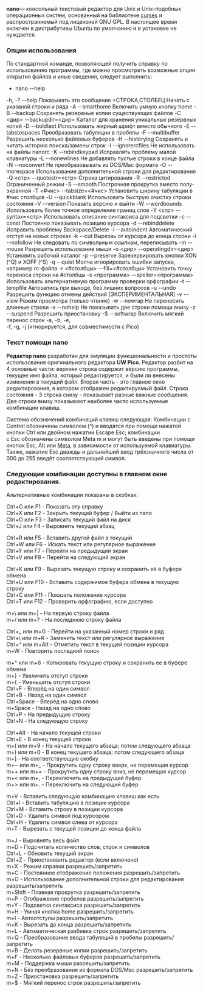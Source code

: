 **nano**— консольный текстовый редактор для Unix и Unix-подобных операционных систем, основанный на библиотеке [curses](http://ru.wikipedia.org/wiki/Curses "http://ru.wikipedia.org/wiki/Curses") и распространяемый под лицензией GNU GPL. В настоящее время включен в дистрибутивы Ubuntu по умолчанию и в установке не нуждается.

### Опции использования

По стандартной команде, позволяющей получить справку по использованию программы, где можно просмотреть возможные опции открытия файлов и иные сведения, следует выполнить:

- nano --help

 -h, -?		--help			Показывать это сообщение
 +СТРОКА,СТОЛБЕЦ				Начать с указаной строки и ряда
 -A		--smarthome		Включить умную кнопку home
 -B		--backup		Сохранять резервные копии существующих файлов
 -C <дир>	--backupdir=<дир>	Каталог для хранения уникальных резервных копий
 -D		--boldtext		Использовать жирный шрифт вместо обычного
 -E		--tabstospaces		Преобразовать табуляции в пробелы
 -F		--multibuffer		Разрешить несколько файловых буферов
 -H		--historylog		Сохранять и читать историю поиска/замены строк
 -I		--ignorercfiles		Не использовать на файлы nanorc
 -K		--rebindkeypad		Исправлять проблему малой клавиатуры
 -L		--nonewlines		Не добавлять пустые строки в конце файла
 -N		--noconvert		Не преобразовывать из DOS/Mac формата
 -O		--morespace		Использование дополнительной строки для редактирования
 -Q <стр>	--quotestr=<стр>	Строка цитирования
 -R		--restricted		Ограниченный режим
 -S		--smooth		Построчная прокрутка вместо полу-экранной
 -T <#чис>	--tabsize=<#чис>	Установить ширину табуляции в #чис столбцов
 -U		--quickblank		Использовать быструю очистку строки состояния
 -V		--version		Показать версию и выйти
 -W		--wordbounds		Использовать более точное определение границ слов
 -Y <стр>	--syntax=<стр>		Использовать описание синтаксиса для подсветки
 -c		--const			Постоянно показывать позицию курсора
 -d		--rebinddelete		Исправить проблему Backspace/Delete
 -i		--autoindent		Автоматический отступ на новых строках
 -k		--cut			Вырезаь от курсора до конца строки
 -l		--nofollow		Не следовать по символьным ссылкам, переписывать
 -m		--mouse			Разрешить использование мыши
 -o <дир>	--operatingdir=<дир>	Установить рабочий каталог
 -p		--preserve		Зарезервировать кнопки XON (^Q) и XOFF (^S)
 -q		--quiet			Молча игнорировать ошибки запуска, например rc-файла
 -r <#столбцы>	--fill=<#столбцы>	Установить точку переноса строки на #столбцы
 -s <программа>	--speller=<программа>	Использовать альтернативную программу проверки орфографии
 -t		--tempfile		Автозапись при выходе, без лишних вопросов
 -u		--undo			Разрешить функцию отмены действий [ЭКСПЕРИМЕНТАЛЬНАЯ]
 -v		--view			Режим просмотра (только чтение)
 -w		--nowrap		Не переносить длинные строки
 -x		--nohelp		Не показывать две строки помощи внизу
 -z		--suspend		Разрешить приостановку
 -$		--softwrap		Включить мягкий перенос строк
 -a, -b, -e,				
 -f, -g, -j				(игнорируется, для совместимости с Pico)

### Текст помощи nano

**Редактор nano** разработан для эмуляции функциональности и простоты использования оригинального редактора **UW Pico**. Редактор разбит на 4 основные части: верхняя строка содержит версию программы, текущее имя файла, который редактируется, и были ли внесены изменения в текущий файл. Вторая часть - это главное окно редактирования, в котором отображен редактируемый файл. Строка состояния - 3 строка снизу - показывает разные важные сообщения. Две строки внизу показывают наиболее часто используемые комбинации клавиш.

Система обозначений комбинаций клавиш следующая: Комбинации с Control обозначены символом (^) и вводятся при помощи нажатой кнопки Ctrl или двойном нажатии Escape Esc; комбинации с Esc обозначены символом Meta m и могут быть введены при помощи кнопок Esc, Alt или [Meta](https://help.ubuntu.ru/wiki/meta "wiki:meta"), в зависимости от используемой клавиатуры. Также, нажатие Esc дважды и дальнейший ввод трёхзначного числа от 000 до 255 введёт соответствующий символ.  

### Следующие комбинации доступны в главном окне редактирования. 

Альтернативные комбинации показаны в скобках:  

Ctrl+G или F1 - Показать эту справку  
Ctrl+X или F2 - Закрыть текущий буфер / Выйти из nano  
Ctrl+O или F3 - Записать текущий файл на диск  
Ctrl+J или F4 - Выровнять текущий абзац  

Ctrl+R или F5 - Вставить другой файл в текущий  
Ctrl+W или F6 - Искать текст или регулярное выражение  
Ctrl+Y или F7 - Перейти на предыдущий экран  
Ctrl+V или F8 - Перейти на следующий экран  

Ctrl+K или F9 - Вырезать текущую строку и сохранить её в буфере обмена  
Ctrl+U или F10 - Вставить содержимое буфера обмена в текущую строку  
Ctrl+C или F11 - Показать положение курсора  
Ctrl+T или F12 - Проверить орфографию, если доступно  

m+\ или m+| - На первую строку файла  
m+/ или m+? - На последнюю строку файла  

Ctrl+_ или m+G - Перейти на указанный номер строки и ряд  
Ctrl+\ или m+R - Заменить текст или регулярное выражение  
Ctrl+^ или m+Alt - Отметить текст в текущей позиции курсора  
m+W - Повторить последний поиск  

m+^ или m+6 - Копировать текущую строку и сохранить ее в буфере обмена  
m+} - Увеличить отступ строки  
m+{ - Уменьшить отступ строки  
Ctrl+F - Вперёд на один символ  
Ctrl+B - Назад на один символ  
Ctrl+Space - Вперёд на одно слово  
m+Space - Назад на одно слово  
Ctrl+P - На предыдущую строку  
Ctrl+N - На следующую строку  

Ctrl+Alt - На начало текущей строки  
Ctrl+E - В конец текущей строки  
m+( или m+9 - На начало текущего абзаца; потом следующего абзаца  
m+) или m+0 - В конец текущего абзаца; потом следующего абзаца  
m+] - На соответствующую скобку  
m+− или m+_ - Прокрутить одну строку вверх, не перемещая курсор  
m++ или m+= - Прокрутить одну строку вниз, не перемещая курсор  
m+< или m+, - Переключить на предыдущий буфер  
m+> или m+. - Переключить на следующий буфер  

m+V - Вставить следующую комбинацию клавиш как есть  
Ctrl+I - Вставить табуляцию в позиции курсора  
Ctrl+M - Вставить строку в позиции курсора  
Ctrl+D - Удалить символ под курсором  
Ctrl+H - Удалить символ слева от курсора  
m+T - Вырезать с текущей позиции до конца файла  

m+J - Выровнять весь файл  
m+D - Подсчитать количество слов, строк и символов  
Ctrl+L - Обновить текущий экран  
Ctrl+Z - Приостановить редактор (если включено)  
m+X - Режим справки разрешить/запретить  
m+C - Постоянное отображение положения разрешить/запретить  
m+O - Использование дополнительной строки для редактирования разрешить/запретить  
m+Shift - Плавная прокрутка разрешить/запретить  
m+P - Отображение пробелов разрешить/запретить  
m+Y - Подсветка синтаксиса разрешить/запретить  
m+H - Умная кнопка home разрешить/запретить  
m+I - Автоотступы разрешить/запретить  
m+K - Вырезать до конца разрешить/запретить  
m+L - Автоматическая разбивка строк разрешить/запретить  
m+Q - Преобразование ввода табуляций в пробелы разрешить/запретить  
m+B - Делать резервные копии разрешить/запретить  
m+F - Несколько файловых буферов разрешить/запретить  
m+M - Поддержка мыши разрешить/запретить  
m+N - Без преобразования из формата DOS/Mac разрешить/запретить  
m+Z - Приостановка разрешить/запретить  
m+$ - Мягкий перенос строк разрешить/запретить
